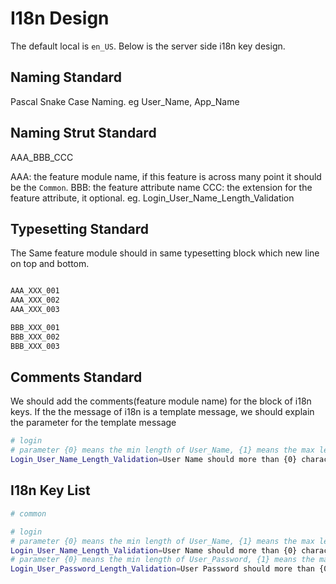 # I18n Design

The default local is `en_US`. Below is the server side i18n key design.

## Naming Standard

Pascal Snake Case Naming. eg User_Name, App_Name

## Naming Strut Standard

AAA_BBB_CCC

AAA: the feature module name, if this feature is across many point it should be the `Common`.
BBB: the feature attribute name
CCC: the extension for the feature attribute, it optional. eg. Login_User_Name_Length_Validation

## Typesetting Standard

The Same feature module should in same typesetting block which new line on top and bottom.

```bash

AAA_XXX_001
AAA_XXX_002
AAA_XXX_003

BBB_XXX_001
BBB_XXX_002
BBB_XXX_003

```

## Comments Standard

We should add the comments(feature module name) for the block of i18n keys. If the the message of i18n is a template message, we should explain the parameter for the template message


```bash
# login
# parameter {0} means the min length of User_Name, {1} means the max length of User_Name
Login_User_Name_Length_Validation=User Name should more than {0} characters and less than {1} characters
```

## I18n Key List

```bash
# common

# login
# parameter {0} means the min length of User_Name, {1} means the max length of User_Name
Login_User_Name_Length_Validation=User Name should more than {0} characters and less than {1} characters
# parameter {0} means the min length of User_Password, {1} means the max length of User_Password
Login_User_Password_Length_Validation=User Password should more than {0} characters and less than {1} characters
```